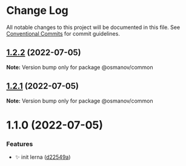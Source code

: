 # Change Log

All notable changes to this project will be documented in this file.
See [Conventional Commits](https://conventionalcommits.org) for commit guidelines.

## [1.2.2](https://github.com/osmanov/yarn-workspaces-example/compare/v1.2.1...v1.2.2) (2022-07-05)

**Note:** Version bump only for package @osmanov/common





## [1.2.1](https://github.com/osmanov/yarn-workspaces-example/compare/v1.2.0...v1.2.1) (2022-07-05)

**Note:** Version bump only for package @osmanov/common





# 1.1.0 (2022-07-05)


### Features

* :sparkles: init lerna ([d22549a](https://github.com/osmanov/yarn-workspaces-example/commit/d22549a17e6ab144d9185fc8a1b75c2d6b73d2a1))
